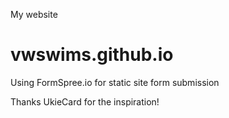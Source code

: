 My website

vwswims.github.io
===

Using FormSpree.io for static site form submission

Thanks UkieCard for the inspiration!